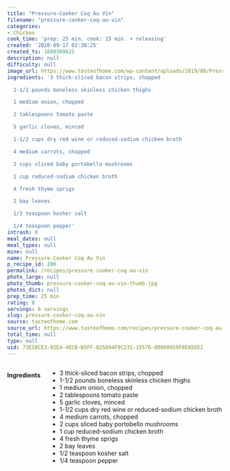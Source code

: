 ```yaml
---
title: "Pressure-Cooker Coq Au Vin"
filename: "pressure-cooker-coq-au-vin"
categories:
- Chicken
cook_time: 'prep: 25 min. cook: 15 min. + releasing'
created: '2020-09-17 02:30:25'
created_ts: 1600309825
description: null
difficulty: null
image_url: https://www.tasteofhome.com/wp-content/uploads/2019/08/Pressure-Cooker-Coq-au-Vin-_EXPS_TOHON19_237444_B06_05_1b-696x696.jpg
ingredients: '3 thick-sliced bacon strips, chopped

  1-1/2 pounds boneless skinless chicken thighs

  1 medium onion, chopped

  2 tablespoons tomato paste

  5 garlic cloves, minced

  1-1/2 cups dry red wine or reduced-sodium chicken broth

  4 medium carrots, chopped

  2 cups sliced baby portobello mushrooms

  1 cup reduced-sodium chicken broth

  4 fresh thyme sprigs

  2 bay leaves

  1/2 teaspoon kosher salt

  1/4 teaspoon pepper'
intrash: 0
meal_dates: null
meal_types: null
mine: null
name: Pressure-Cooker Coq Au Vin
p_recipe_id: 206
permalink: /recipes/pressure-cooker-coq-au-vin
photo_large: null
photo_thumb: pressure-cooker-coq-au-vin-thumb.jpg
photos_dict: null
prep_time: 25 min
rating: 0
servings: 6 servings
slug: pressure-cooker-coq-au-vin
source: tasteofhome.com
source_url: https://www.tasteofhome.com/recipes/pressure-cooker-coq-au-vin/
total_time: null
type: null
uid: 73E5BCE3-92E4-4ECB-B5FF-825894F9C231-15576-00000959F8EA5EE2
---
```

<div class="large-8 medium-7 columns" id="writeup">	</div><!-- #writeup -->
</div><!-- #row-one -->
<div class="row" id="row-two">	<div class="medium-4 small-5 columns" id="ingredients"><h4>Ingredients</h4><div class="box box-ingredients content"><ul>
<li>3 thick-sliced bacon strips, chopped</li>
<li>1-1/2 pounds boneless skinless chicken thighs</li>
<li>1 medium onion, chopped</li>
<li>2 tablespoons tomato paste</li>
<li>5 garlic cloves, minced</li>
<li>1-1/2 cups dry red wine or reduced-sodium chicken broth</li>
<li>4 medium carrots, chopped</li>
<li>2 cups sliced baby portobello mushrooms</li>
<li>1 cup reduced-sodium chicken broth</li>
<li>4 fresh thyme sprigs</li>
<li>2 bay leaves</li>
<li>1/2 teaspoon kosher salt</li>
<li>1/4 teaspoon pepper</li>
</ul>
</div>	</div>	<div class="medium-6 small-7 columns" id="directions">	</div>